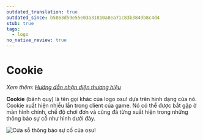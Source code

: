 ```yaml
---
outdated_translation: true
outdated_since: b5863d59e55e03a31810a8ea71c83b3849b8c4d4
stub: true
tags:
  - logo
no_native_review: true
---
```


# Cookie

*Xem thêm: [Hướng dẫn nhận diện thương hiệu](/wiki/Brand_identity_guidelines)*

**Cookie** (bánh quy) là tên gọi khác của logo osu! dựa trên hình dạng của nó. Cookie xuất hiện nhiều lần trong client của game. Nó có thể được bắt gặp ở màn hình chính, chế độ chơi đơn và cũng đã từng xuất hiện trong những thông báo sự cố như hình dưới đây.

![Cửa sỗ thông báo sự cố của osu!](img/Pippi_corruption.jpg)
